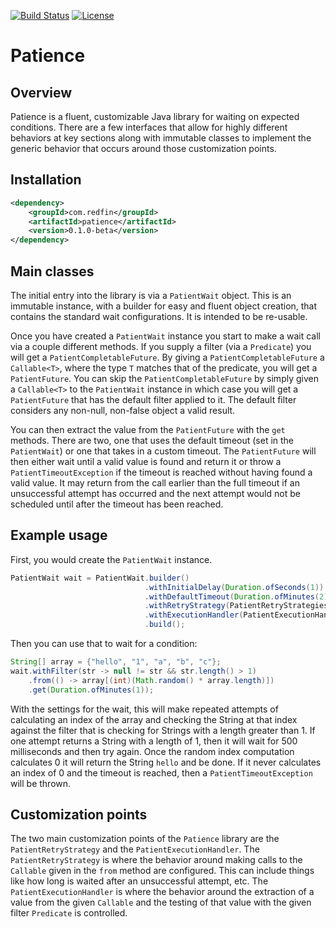 [![Build Status](https://travis-ci.org/redfin/patience.svg?branch=master)](https://travis-ci.org/redfin/patience)
[![License](http://img.shields.io/:license-apache-brightgreen.svg)](http://www.apache.org/licenses/LICENSE-2.0.html)

# Patience

## Overview

Patience is a fluent, customizable Java library for waiting on expected conditions.
There are a few interfaces that allow for highly different behaviors at key
sections along with immutable classes to implement the generic behavior that
occurs around those customization points.

## Installation

```xml
<dependency>
    <groupId>com.redfin</groupId>
    <artifactId>patience</artifactId>
    <version>0.1.0-beta</version>
</dependency>
```

## Main classes

The initial entry into the library is via a `PatientWait` object.
This is an immutable instance, with a builder for easy and fluent object creation,
 that contains the standard wait configurations.
It is intended to be re-usable.

Once you have created a `PatientWait` instance you start to make a wait call via a couple different methods.
If you supply a filter (via a `Predicate`) you will get a `PatientCompletableFuture`.
By giving a `PatientCompletableFuture` a `Callable<T>`, where the type `T` matches that of the predicate,
 you will get a `PatientFuture`. You can skip the `PatientCompletableFuture` by simply given a `Callable<T>` to
 the `PatientWait` instance in which case you will get a `PatientFuture` that has the default filter applied to it.
The default filter considers any non-null, non-false object a valid result.

You can then extract the value from the `PatientFuture` with the `get` methods.
There are two, one that uses the default timeout (set in the `PatientWait`) or one that takes in a custom timeout.
The `PatientFuture` will then either wait until a valid value is found and return it or throw a `PatientTimeoutException`
if the timeout is reached without having found a valid value. It may return from the call earlier than the full timeout if
an unsuccessful attempt has occurred and the next attempt would not be scheduled until after the timeout has been reached.

## Example usage

First, you would create the `PatientWait` instance.

```java
PatientWait wait = PatientWait.builder()
                              .withInitialDelay(Duration.ofSeconds(1))
                              .withDefaultTimeout(Duration.ofMinutes(2))
                              .withRetryStrategy(PatientRetryStrategies.withFixedDelay(Duration.ofMillis(500)))
                              .withExecutionHandler(PatientExecutionHandlers.simpleHandler())
                              .build();
```

Then you can use that to wait for a condition:

```java
String[] array = {"hello", "1", "a", "b", "c"};
wait.withFilter(str -> null != str && str.length() > 1)
    .from(() -> array[(int)(Math.random() * array.length)])
    .get(Duration.ofMinutes(1));
```

With the settings for the wait, this will make repeated attempts of calculating an index of the array
and checking the String at that index against the filter that is checking for Strings with a length
greater than 1. If one attempt returns a String with a length of 1, then it will wait for 500 milliseconds
and then try again. Once the random index computation calculates 0 it will return the String `hello` and
be done. If it never calculates an index of 0 and the timeout is reached, then a `PatientTimeoutException`
will be thrown.

## Customization points

The two main customization points of the `Patience` library are the `PatientRetryStrategy` and the `PatientExecutionHandler`.
The `PatientRetryStrategy` is where the behavior around making calls to the `Callable` given in the `from` method are configured.
This can include things like how long is waited after an unsuccessful attempt, etc.
The `PatientExecutionHandler` is where the behavior around the extraction of a value from the given `Callable` and the
testing of that value with the given filter `Predicate` is controlled.
